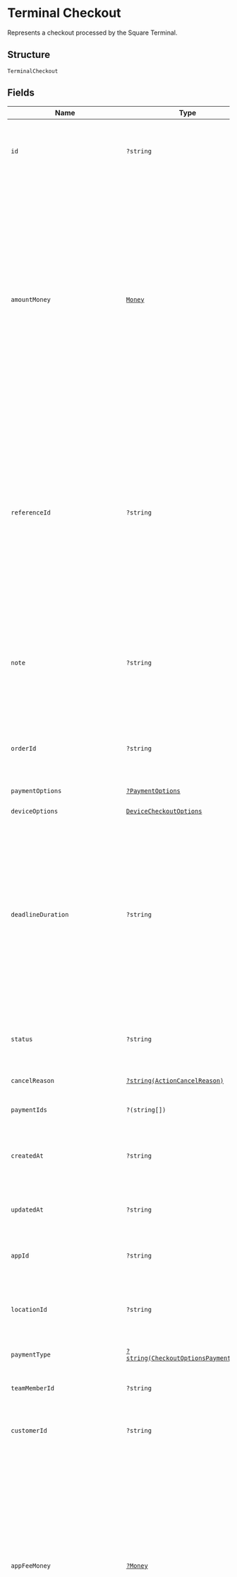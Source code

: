 
# Terminal Checkout

Represents a checkout processed by the Square Terminal.

## Structure

`TerminalCheckout`

## Fields

| Name | Type | Tags | Description | Getter | Setter |
|  --- | --- | --- | --- | --- | --- |
| `id` | `?string` | Optional | A unique ID for this `TerminalCheckout`.<br>**Constraints**: *Minimum Length*: `10`, *Maximum Length*: `255` | getId(): ?string | setId(?string id): void |
| `amountMoney` | [`Money`](../../doc/models/money.md) | Required | Represents an amount of money. `Money` fields can be signed or unsigned.<br>Fields that do not explicitly define whether they are signed or unsigned are<br>considered unsigned and can only hold positive amounts. For signed fields, the<br>sign of the value indicates the purpose of the money transfer. See<br>[Working with Monetary Amounts](https://developer.squareup.com/docs/build-basics/working-with-monetary-amounts)<br>for more information. | getAmountMoney(): Money | setAmountMoney(Money amountMoney): void |
| `referenceId` | `?string` | Optional | An optional user-defined reference ID that can be used to associate<br>this `TerminalCheckout` to another entity in an external system. For example, an order<br>ID generated by a third-party shopping cart. The ID is also associated with any payments<br>used to complete the checkout.<br>**Constraints**: *Maximum Length*: `40` | getReferenceId(): ?string | setReferenceId(?string referenceId): void |
| `note` | `?string` | Optional | An optional note to associate with the checkout, as well as with any payments used to complete the checkout.<br>Note: maximum 500 characters<br>**Constraints**: *Maximum Length*: `500` | getNote(): ?string | setNote(?string note): void |
| `orderId` | `?string` | Optional | The reference to the Square order ID for the checkout request. Supported only in the US. | getOrderId(): ?string | setOrderId(?string orderId): void |
| `paymentOptions` | [`?PaymentOptions`](../../doc/models/payment-options.md) | Optional | - | getPaymentOptions(): ?PaymentOptions | setPaymentOptions(?PaymentOptions paymentOptions): void |
| `deviceOptions` | [`DeviceCheckoutOptions`](../../doc/models/device-checkout-options.md) | Required | - | getDeviceOptions(): DeviceCheckoutOptions | setDeviceOptions(DeviceCheckoutOptions deviceOptions): void |
| `deadlineDuration` | `?string` | Optional | An RFC 3339 duration, after which the checkout is automatically canceled.<br>A `TerminalCheckout` that is `PENDING` is automatically `CANCELED` and has a cancellation reason<br>of `TIMED_OUT`.<br><br>Default: 5 minutes from creation<br><br>Maximum: 5 minutes | getDeadlineDuration(): ?string | setDeadlineDuration(?string deadlineDuration): void |
| `status` | `?string` | Optional | The status of the `TerminalCheckout`.<br>Options: `PENDING`, `IN_PROGRESS`, `CANCEL_REQUESTED`, `CANCELED`, `COMPLETED` | getStatus(): ?string | setStatus(?string status): void |
| `cancelReason` | [`?string(ActionCancelReason)`](../../doc/models/action-cancel-reason.md) | Optional | - | getCancelReason(): ?string | setCancelReason(?string cancelReason): void |
| `paymentIds` | `?(string[])` | Optional | A list of IDs for payments created by this `TerminalCheckout`. | getPaymentIds(): ?array | setPaymentIds(?array paymentIds): void |
| `createdAt` | `?string` | Optional | The time when the `TerminalCheckout` was created, as an RFC 3339 timestamp. | getCreatedAt(): ?string | setCreatedAt(?string createdAt): void |
| `updatedAt` | `?string` | Optional | The time when the `TerminalCheckout` was last updated, as an RFC 3339 timestamp. | getUpdatedAt(): ?string | setUpdatedAt(?string updatedAt): void |
| `appId` | `?string` | Optional | The ID of the application that created the checkout. | getAppId(): ?string | setAppId(?string appId): void |
| `locationId` | `?string` | Optional | The location of the device where the `TerminalCheckout` was directed.<br>**Constraints**: *Maximum Length*: `64` | getLocationId(): ?string | setLocationId(?string locationId): void |
| `paymentType` | [`?string(CheckoutOptionsPaymentType)`](../../doc/models/checkout-options-payment-type.md) | Optional | - | getPaymentType(): ?string | setPaymentType(?string paymentType): void |
| `teamMemberId` | `?string` | Optional | An optional ID of the team member associated with creating the checkout. | getTeamMemberId(): ?string | setTeamMemberId(?string teamMemberId): void |
| `customerId` | `?string` | Optional | An optional ID of the customer associated with the checkout. | getCustomerId(): ?string | setCustomerId(?string customerId): void |
| `appFeeMoney` | [`?Money`](../../doc/models/money.md) | Optional | Represents an amount of money. `Money` fields can be signed or unsigned.<br>Fields that do not explicitly define whether they are signed or unsigned are<br>considered unsigned and can only hold positive amounts. For signed fields, the<br>sign of the value indicates the purpose of the money transfer. See<br>[Working with Monetary Amounts](https://developer.squareup.com/docs/build-basics/working-with-monetary-amounts)<br>for more information. | getAppFeeMoney(): ?Money | setAppFeeMoney(?Money appFeeMoney): void |
| `statementDescriptionIdentifier` | `?string` | Optional | Optional additional payment information to include on the customer's card statement as<br>part of the statement description. This can be, for example, an invoice number, ticket number,<br>or short description that uniquely identifies the purchase. Supported only in the US.<br>**Constraints**: *Maximum Length*: `20` | getStatementDescriptionIdentifier(): ?string | setStatementDescriptionIdentifier(?string statementDescriptionIdentifier): void |
| `tipMoney` | [`?Money`](../../doc/models/money.md) | Optional | Represents an amount of money. `Money` fields can be signed or unsigned.<br>Fields that do not explicitly define whether they are signed or unsigned are<br>considered unsigned and can only hold positive amounts. For signed fields, the<br>sign of the value indicates the purpose of the money transfer. See<br>[Working with Monetary Amounts](https://developer.squareup.com/docs/build-basics/working-with-monetary-amounts)<br>for more information. | getTipMoney(): ?Money | setTipMoney(?Money tipMoney): void |

## Example (as JSON)

```json
{
  "id": "id6",
  "amount_money": {
    "amount": 186,
    "currency": "AUD"
  },
  "reference_id": "reference_id6",
  "note": "note8",
  "order_id": "order_id0",
  "payment_options": {
    "autocomplete": false,
    "delay_duration": "delay_duration2",
    "accept_partial_authorization": false,
    "delay_action": "CANCEL"
  },
  "device_options": {
    "device_id": "device_id6",
    "skip_receipt_screen": false,
    "collect_signature": false,
    "tip_settings": {
      "allow_tipping": false,
      "separate_tip_screen": false,
      "custom_tip_field": false,
      "tip_percentages": [
        48
      ],
      "smart_tipping": false
    },
    "show_itemized_cart": false
  }
}
```

